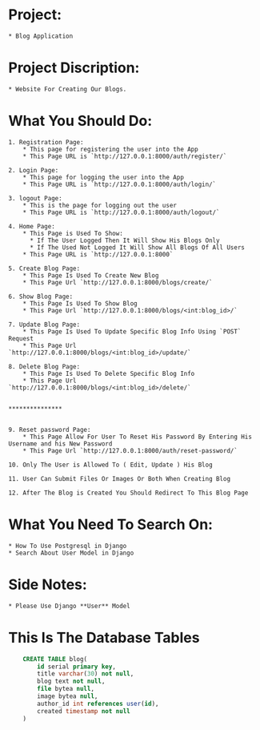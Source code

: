 # Project:
	* Blog Application


# Project Discription:
	* Website For Creating Our Blogs.


# What You Should Do:

	1. Registration Page:
		* This page for registering the user into the App
		* This Page URL is `http://127.0.0.1:8000/auth/register/`

	2. Login Page:
		* This page for logging the user into the App
		* This Page URL is `http://127.0.0.1:8000/auth/login/`

	3. logout Page:
		* This is the page for logging out the user
		* This Page URL is `http://127.0.0.1:8000/auth/logout/`

    4. Home Page:
        * This Page is Used To Show:
          * If The User Logged Then It Will Show His Blogs Only
          * If The Used Not Logged It Will Show All Blogs Of All Users
        * This Page URL is `http://127.0.0.1:8000`

    5. Create Blog Page:
        * This Page Is Used To Create New Blog
        * This Page Url `http://127.0.0.1:8000/blogs/create/`
    
    6. Show Blog Page:
        * This Page Is Used To Show Blog
        * This Page Url `http://127.0.0.1:8000/blogs/<int:blog_id>/`

    7. Update Blog Page:
        * This Page Is Used To Update Specific Blog Info Using `POST` Request
        * This Page Url `http://127.0.0.1:8000/blogs/<int:blog_id>/update/`

    8. Delete Blog Page:
        * This Page Is Used To Delete Specific Blog Info
        * This Page Url `http://127.0.0.1:8000/blogs/<int:blog_id>/delete/`


    ***************


    9. Reset password Page:
        * This Page Allow For User To Reset His Password By Entering His Username and his New Password
        * This Page Url `http://127.0.0.1:8000/auth/reset-password/`

    10. Only The User is Allowed To ( Edit, Update ) His Blog

    11. User Can Submit Files Or Images Or Both When Creating Blog

    12. After The Blog is Created You Should Redirect To This Blog Page


# What You Need To Search On:
	* How To Use Postgresql in Django
	* Search About User Model in Django


# Side Notes:
	* Please Use Django **User** Model


# This Is The Database Tables
```sql
	CREATE TABLE blog(
		id serial primary key,
        title varchar(30) not null,
        blog text not null,
        file bytea null,
        image bytea null,
        author_id int references user(id),
        created timestamp not null
	)
```
